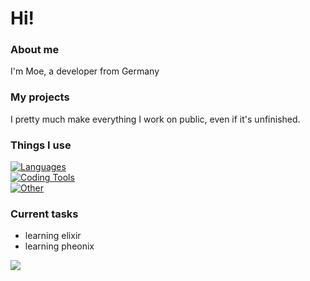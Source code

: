 # Hi!

### About me
I'm Moe, a developer from Germany
### My projects
I pretty much make everything I work on public, even if it's unfinished.
### Things I use
[![Languages](https://skillicons.dev/icons?i=py,java,cs,js,ts,elixir)](https://skillicons.dev)<br>
[![Coding Tools](https://skillicons.dev/icons?i=vscode,visualstudio,idea,git,github,gitlab)](https://skillicons.dev)<br>
[![Other](https://skillicons.dev/icons?i=linux,bash,docker,cloudflare,md,nginx)](https://skillicons.dev)<br>
### Current tasks
* learning elixir
* learning pheonix

![](https://github-readme-stats.vercel.app/api/top-langs/?username=MoeDevelops&theme=dark&hide_border=false&include_all_commits=false&count_private=true&layout=compact)
